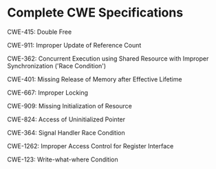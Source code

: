 

# Complete CWE Specifications

CWE-415: Double Free

CWE-911: Improper Update of Reference Count

CWE-362: Concurrent Execution using Shared Resource with Improper Synchronization ('Race Condition')

CWE-401: Missing Release of Memory after Effective Lifetime

CWE-667: Improper Locking

CWE-909: Missing Initialization of Resource

CWE-824: Access of Uninitialized Pointer

CWE-364: Signal Handler Race Condition

CWE-1262: Improper Access Control for Register Interface

CWE-123: Write-what-where Condition